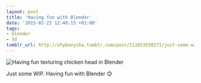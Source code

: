 ```yaml
---
layout: post
title: 'Having fun with Blender'
date: '2015-02-23 12:40:15 +01:00'
tags:
- blender
- 3d
tumblr_url: http://shybovycha.tumblr.com/post/111853550271/just-some-wip-having-fun-with-blender
---
```


<img data-src="/tumblr_files/tumblr_nk8333m6vx1qio88bo1_1280.png" alt="Having fun texturing chicken head in Blender" />

Just some WIP. Having fun with Blender 😊
